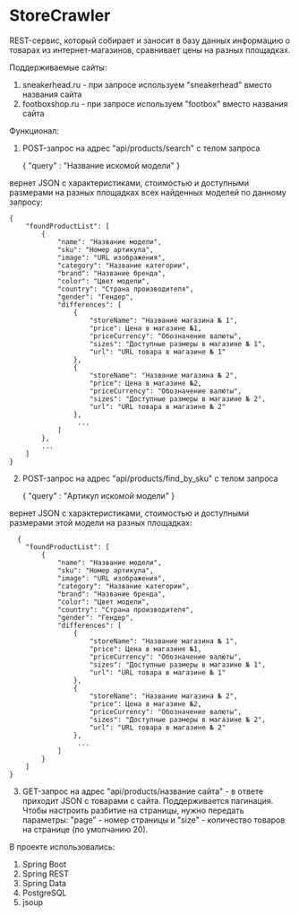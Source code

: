 # StoreCrawler
REST-сервис, который собирает и заносит в базу данных информацию о товарах из
интернет-магазинов, сравнивает цены на разных площадках.

Поддерживаемые сайты:
1. sneakerhead.ru - при запросе используем "sneakerhead" вместо
названия сайта
2. footboxshop.ru - при запросе используем "footbox" вместо названия
сайта

Функционал:
1. POST-запрос на адрес "api/products/search" с телом запроса
   

      {
         "query" : "Название искомой модели"
      }


вернет JSON с характеристиками, стоимостью и доступными размерами на разных площадках всех
найденных моделей по данному запросу:

    {
        "foundProductList": [
            {
                "name": "Название модели",
                "sku": "Номер артикула",
                "image": "URL изображения",
                "category": "Название категории",
                "brand": "Название бренда",
                "color": "Цвет модели",
                "country": "Страна производителя",
                "gender": "Гендер",
                "differences": [
                    {
                        "storeName": "Название магазина № 1",
                        "price": Цена в магазине №1,
                        "priceCurrency": "Обозначение валюты",
                        "sizes": "Доступные размеры в магазине № 1",
                        "url": "URL товара в магазине № 1"
                    },
                    {
                        "storeName": "Название магазина № 2",
                        "price": Цена в магазине №2,
                        "priceCurrency": "Обозначение валюты",
                        "sizes": "Доступные размеры в магазине № 2",
                        "url": "URL товара в магазине № 2"
                    },
                     ...
                ]
            },
            ...
        ]
    }

2. POST-запрос на адрес "api/products/find_by_sku" с телом запроса


      {
         "query" : "Артикул искомой модели"
      }


вернет JSON с характеристиками, стоимостью и доступными размерами этой модели на разных
площадках:

      {
        "foundProductList": [
            {
                "name": "Название модели",
                "sku": "Номер артикула",
                "image": "URL изображения",
                "category": "Название категории",
                "brand": "Название бренда",
                "color": "Цвет модели",
                "country": "Страна производителя",
                "gender": "Гендер",
                "differences": [
                    {
                        "storeName": "Название магазина № 1",
                        "price": Цена в магазине №1,
                        "priceCurrency": "Обозначение валюты",
                        "sizes": "Доступные размеры в магазине № 1",
                        "url": "URL товара в магазине № 1"
                    },
                    {
                        "storeName": "Название магазина № 2",
                        "price": Цена в магазине №2,
                        "priceCurrency": "Обозначение валюты",
                        "sizes": "Доступные размеры в магазине № 2",
                        "url": "URL товара в магазине № 2"
                    },
                     ...
                ]
            }
        ]
    }

3. GET-запрос на адрес "api/products/название сайта" - в ответе
   приходит JSON с товарами с сайта. Поддерживается пагинация. Чтобы
   настроить разбитие на страницы, нужно передать параметры: "page" - номер
   страницы и "size" - количество товаров на странице (по умолчанию 20).

В проекте использовались:
1. Spring Boot
2. Spring REST
3. Spring Data
4. PostgreSQL
5. jsoup